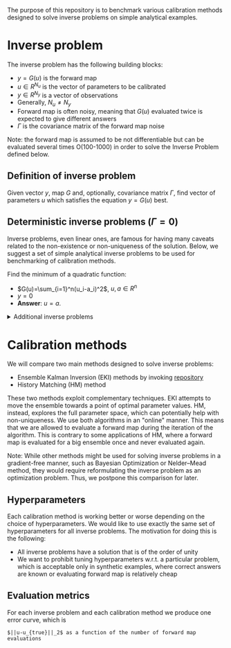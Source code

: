 The purpose of this repository is to benchmark various calibration methods designed to solve inverse problems on simple analytical examples.

# Inverse problem
The inverse problem has the following building blocks:
* $y=G(u)$ is the forward map
* $u\in{R}^{N_u}$ is the vector of parameters to be calibrated
* $y\in{R}^{N_y}$ is a vector of observations
* Generally, $N_u \neq N_y$
* Forward map is often noisy, meaning that $G(u)$ evaluated twice is expected to give different answers
* $\Gamma$ is the covariance matrix of the forward map noise

Note: the forward map is assumed to be not differentiable but can be evaluated several times O(100-1000) in order to solve the Inverse Problem defined below.

## Definition of inverse problem
Given vector $y$, map $G$ and, optionally, covariance matrix $\Gamma$, find vector of parameters $u$ which satisfies the equation $y=G(u)$ best.

## Deterministic inverse problems ($\Gamma=0$)
Inverse problems, even linear ones, are famous for having many caveats related to the non-existence or non-uniqueness of the solution. Below, we suggest a set of simple analytical inverse problems to be used for benchmarking of calibration methods.

Find the minimum of a quadratic function:
* $G(u)=\sum_{i=1}^n(u_i-a_i)^2$, $u, a\in{R}^n$
* $y=0$
* **Answer**: $u=a$.

<details>
  <summary>Additional inverse problems</summary>
  
Find a unit sphere (non-unique solution):
* $G(u)=\sum_{i=1}^n(u_i-a_i)^2$, $u, a\in{R}^n$
* $y=1$
* **Answer**: $u$ in unit sphere with center at $u=a$.

Himmelblau's function:
* $G(u)=(u_1^2+u_2-11)^2+(u_1+u_2^2-7)^2$
* $y=0$
* **Answer**: $u=[3,2]$, $u=[-2.805118,3.131312]$, $u=[-3.778310,-3.283186]$, $u=[3.584428,-1.848126]$

Transcendental equation:
* $G(u) = e^{-u}-u$, $u\in{R}^1$
* $y=0$
* **Answer**: $u=0.56714329$

Coordinatewise transcendental equation:
* $G(u) = e^{-u}-u$, $u\in{R}^n$
* $y=0 \in {R}^n$
* **Answer**: $u=0.56714329[1,1,\cdots]^T$

One-coordinate transcendental equation:
* $G(u) = e^{-u_k}-u_k$, $u\in{R}^n$
* $y=0$
* **Answer**: All $u$ with $u_k=0.56714329$.

Non-coordinatewise transcendental equation:
* $G(u) = e^{-Au}-Au$, $u\in{R}^n, A \in R^{n \times n}$
* $y=0 \in {R}^n$
* **Answer**: $u=0.56714329A^{-1}[1,1,\cdots]^T$

Identity linear problem:
* $G(u) = u$, $u \in {R}^n$
* $y=[\underbrace{0,\cdots, 1}_k,\cdots,0]^T\equiv e_k$
* **Answer**: $u=e_k$

Underdetermined rank-one linear system:
* $G(u) = e_k^T u$, where $u, e_k \in {R}^n$
* $y=1$
* **Answer**: All $u$ with $u_k=1$

Overdetermined rank-one linear system - unique solution:
* $G(u) = e_k u$, where $u \in R^{1}$ and $e_k \in {R}^n$
* $y=e_k$
* **Answer**: $u=1$

Overdetermined rank-one linear system - optimal solution:
* $G(u) = e_k u$, where $u \in R^{1}$ and $e_k \in {R}^n$
* $y=e_k + e_K$, where $K \neq k$
* **Answer**: $u=1$ is the optimal solution (in MSE); an exact solution does not exist

</details>

# Calibration methods
We will compare two main methods designed to solve inverse problems: 
* Ensemble Kalman Inversion (EKI) methods by invoking [repository](https://github.com/CliMA/EnsembleKalmanProcesses.jl)
* History Matching (HM) method

These two methods exploit complementary techniques. EKI attempts to move the ensemble towards a point of optimal parameter values. HM, instead, explores the full parameter space, which can potentially help with non-uniqueness. We use both algorithms in an "online" manner. This means that we are allowed to evaluate a forward map during the iteration of the algorithm. This is contrary to some applications of HM, where a forward map is evaluated for a big ensemble once and never evaluated again. 


Note: While other methods might be used for solving inverse problems in a gradient-free manner, such as Bayesian Optimization or Nelder–Mead method, they would require reformulating the inverse problem as an optimization problem. Thus, we postpone this comparison for later.

## Hyperparameters
Each calibration method is working better or worse depending on the choice of hyperparameters. We would like to use exactly the same set of hyperparameters for all inverse problems. The motivation for doing this is the following:
* All inverse problems have a solution that is of the order of unity
* We want to prohibit tuning hyperparameters w.r.t. a particular problem, which is acceptable only in synthetic examples, where correct answers are known or evaluating forward map is relatively cheap

## Evaluation metrics
For each inverse problem and each calibration method we produce one error curve, which is
```
$||u-u_{true}||_2$ as a function of the number of forward map evaluations
```
